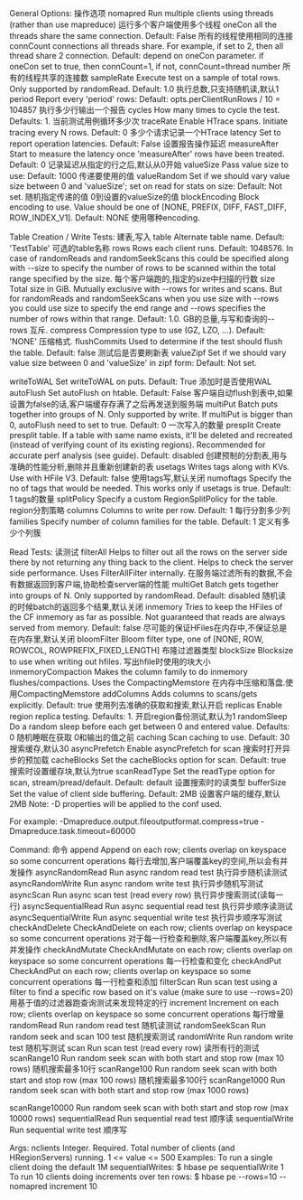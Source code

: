 General Options:
操作选项
nomapred        Run multiple clients using threads (rather than use mapreduce)
                运行多个客户端使用多个线程
oneCon          all the threads share the same connection. Default: False
                所有的线程使用相同的连接
connCount          connections all threads share. For example, if set to 2, then all thread share 2 connection. Default: depend on oneCon parameter. if oneCon set to true, then connCount=1, if not, connCount=thread number
                所有的线程共享的连接数
sampleRate      Execute test on a sample of total rows. Only supported by randomRead. Default: 1.0
                执行总数,只支持随机读,默认1
period          Report every 'period' rows: Default: opts.perClientRunRows / 10 = 104857
                执行多少行输出一个报告
cycles          How many times to cycle the test. Defaults: 1.
                当前测试用例循环多少次
traceRate       Enable HTrace spans. Initiate tracing every N rows. Default: 0
                多少个请求记录一个HTrace
latency         Set to report operation latencies. Default: False
                设置报告操作延迟
measureAfter    Start to measure the latency once 'measureAfter' rows have been treated. Default: 0
                记录延迟从指定的行之后,默认从0开始
valueSize       Pass value size to use: Default: 1000
                传递要使用的值
valueRandom     Set if we should vary value size between 0 and 'valueSize'; set on read for stats on size: Default: Not set.
                随机指定传递的值 0到设置的valueSize的值
blockEncoding   Block encoding to use. Value should be one of [NONE, PREFIX, DIFF, FAST_DIFF, ROW_INDEX_V1]. Default: NONE
                使用哪种encoding.

Table Creation / Write Tests:
建表,写入
table           Alternate table name. Default: 'TestTable'
                可选的table名称
rows            Rows each client runs. Default: 1048576.  In case of randomReads and randomSeekScans this could be specified along with --size to specify the number of rows to be scanned within the total range specified by the size.
                每个客户端跑的,指定的size中扫描的行数
size            Total size in GiB. Mutually exclusive with --rows for writes and scans. But for randomReads and randomSeekScans when you use size with --rows you could use size to specify the end range and --rows specifies the number of rows within that range. Default: 1.0.
                GB的总量,与写和查询的-- rows 互斥. 
compress        Compression type to use (GZ, LZO, ...). Default: 'NONE'
                压缩格式.
flushCommits    Used to determine if the test should flush the table. Default: false
                测试后是否要刷新表
valueZipf       Set if we should vary value size between 0 and 'valueSize' in zipf form: Default: Not set.
                
writeToWAL      Set writeToWAL on puts. Default: True
                添加时是否使用WAL
autoFlush       Set autoFlush on htable. Default: False
                客户端自动flush到表中,如果设置为false的话,客户端缓存存满了之后再发送到服务端
multiPut        Batch puts together into groups of N. Only supported by write. If multiPut is bigger than 0, autoFlush need to set to true. Default: 0
                一次写入的数量
presplit        Create presplit table. If a table with same name exists, it'll be deleted and recreated (instead of verifying count of its existing regions). Recommended for accurate perf analysis (see guide). Default: disabled
                创建预制的分割表,用与准确的性能分析,删除并且重新创建新的表
usetags         Writes tags along with KVs. Use with HFile V3. Default: false
                使用tags写,默认关闭
numoftags       Specify the no of tags that would be needed. This works only if usetags is true. Default: 1
                tags的数量
splitPolicy     Specify a custom RegionSplitPolicy for the table.
                region分割策略
columns         Columns to write per row. Default: 1
                每行分割多少列
families        Specify number of column families for the table. Default: 1
                定义有多少个列簇

Read Tests:
读测试
filterAll       Helps to filter out all the rows on the server side there by not returning any thing back to the client.  Helps to check the server side performance.  Uses FilterAllFilter internally.
                在服务端过滤所有的数据,不会有数据返回到客户端,协助检查server端的性能
multiGet        Batch gets together into groups of N. Only supported by randomRead. Default: disabled
                随机读的时候batch的返回多个结果,默认关闭
inmemory        Tries to keep the HFiles of the CF inmemory as far as possible. Not guaranteed that reads are always served from memory.  Default: false
                尽可能的保证HFiles在内存中,不保证总是在内存里,默认关闭
bloomFilter     Bloom filter type, one of [NONE, ROW, ROWCOL, ROWPREFIX_FIXED_LENGTH]
                布隆过滤器类型
blockSize       Blocksize to use when writing out hfiles.
                写出hfile时使用的块大小
inmemoryCompaction  Makes the column family to do inmemory flushes/compactions. Uses the CompactingMemstore
                在内存中压缩和落盘.使用CompactingMemstore
addColumns      Adds columns to scans/gets explicitly. Default: true
                使用列去准确的获取和搜索,默认开启
replicas        Enable region replica testing. Defaults: 1.
                开启region备份测试,默认为1
randomSleep     Do a random sleep before each get between 0 and entered value. Defaults: 0
                随机睡眠在获取 0和输出的值之前
caching         Scan caching to use. Default: 30
                搜索缓存,默认30
asyncPrefetch   Enable asyncPrefetch for scan
                搜索时打开异步的预加载
cacheBlocks     Set the cacheBlocks option for scan. Default: true
                搜索时设置缓存块,默认为true
scanReadType    Set the readType option for scan, stream/pread/default. Default: default
                设置搜索时的读类型
bufferSize      Set the value of client side buffering. Default: 2MB
                设置客户端的缓存,默认2MB
Note: -D properties will be applied to the conf used.
                
For example:
-Dmapreduce.output.fileoutputformat.compress=true
-Dmapreduce.task.timeout=60000

Command:
命令
append               Append on each row; clients overlap on keyspace so some concurrent operations
                        每行去增加,客户端覆盖key的空间,所以会有并发操作
asyncRandomRead      Run async random read test
                        执行异步随机读测试
asyncRandomWrite     Run async random write test
                        执行异步随机写测试
asyncScan            Run async scan test (read every row)
                        执行异步搜索测试(读每一行)
asyncSequentialRead  Run async sequential read test
                        执行异步顺序读测试        
asyncSequentialWrite Run async sequential write test
                        执行异步顺序写测试
checkAndDelete       CheckAndDelete on each row; clients overlap on keyspace so some concurrent operations
                        对于每一行检查和删除,客户端覆盖key,所以有并发操作
checkAndMutate       CheckAndMutate on each row; clients overlap on keyspace so some concurrent operations
                        每一行检查和变化
checkAndPut          CheckAndPut on each row; clients overlap on keyspace so some concurrent operations
                        每一行检查和添加
filterScan           Run scan test using a filter to find a specific row based on it's value (make sure to use --rows=20)
                        用基于值的过滤器跑查询测试来发现特定的行
increment            Increment on each row; clients overlap on keyspace so some concurrent operations
                        每行增量
randomRead           Run random read test
                        随机读测试
randomSeekScan       Run random seek and scan 100 test
                        随机搜索测试
randomWrite          Run random write test
                        随机写测试
scan                 Run scan test (read every row)
                        读所有行的测试
scanRange10          Run random seek scan with both start and stop row (max 10 rows)
                        随机搜索最多10行
scanRange100         Run random seek scan with both start and stop row (max 100 rows)
                        随机搜索最多100行
scanRange1000        Run random seek scan with both start and stop row (max 1000 rows)
            
scanRange10000       Run random seek scan with both start and stop row (max 10000 rows)
sequentialRead       Run sequential read test
                        顺序读
sequentialWrite      Run sequential write test
                        顺序写

Args:
nclients        Integer. Required. Total number of clients (and HRegionServers) running. 1 <= value <= 500
Examples:
To run a single client doing the default 1M sequentialWrites:
$ hbase pe sequentialWrite 1
To run 10 clients doing increments over ten rows:
$ hbase pe --rows=10 --nomapred increment 10
